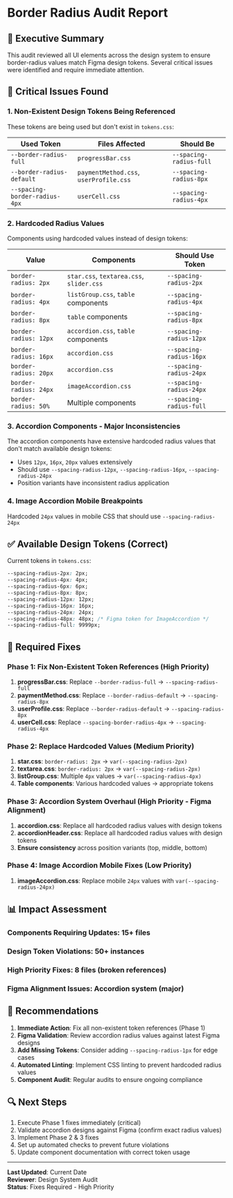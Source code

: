 # Border Radius Audit Report

## 🎯 Executive Summary
This audit reviewed all UI elements across the design system to ensure border-radius values match Figma design tokens. Several critical issues were identified and require immediate attention.

## 🚨 Critical Issues Found

### 1. Non-Existent Design Tokens Being Referenced
These tokens are being used but don't exist in `tokens.css`:

| **Used Token** | **Files Affected** | **Should Be** |
|---|---|---|
| `--border-radius-full` | `progressBar.css` | `--spacing-radius-full` |
| `--border-radius-default` | `paymentMethod.css`, `userProfile.css` | `--spacing-radius-8px` |
| `--spacing-border-radius-4px` | `userCell.css` | `--spacing-radius-4px` |

### 2. Hardcoded Radius Values
Components using hardcoded values instead of design tokens:

| **Value** | **Components** | **Should Use Token** |
|---|---|---|
| `border-radius: 2px` | `star.css`, `textarea.css`, `slider.css` | `--spacing-radius-2px` |
| `border-radius: 4px` | `listGroup.css`, `table` components | `--spacing-radius-4px` |
| `border-radius: 8px` | `table` components | `--spacing-radius-8px` |
| `border-radius: 12px` | `accordion.css`, `table` components | `--spacing-radius-12px` |
| `border-radius: 16px` | `accordion.css` | `--spacing-radius-16px` |
| `border-radius: 20px` | `accordion.css` | `--spacing-radius-24px` |
| `border-radius: 24px` | `imageAccordion.css` | `--spacing-radius-24px` |
| `border-radius: 50%` | Multiple components | `--spacing-radius-full` |

### 3. Accordion Components - Major Inconsistencies
The accordion components have extensive hardcoded radius values that don't match available design tokens:

- Uses `12px`, `16px`, `20px` values extensively
- Should use `--spacing-radius-12px`, `--spacing-radius-16px`, `--spacing-radius-24px`
- Position variants have inconsistent radius application

### 4. Image Accordion Mobile Breakpoints
Hardcoded `24px` values in mobile CSS that should use `--spacing-radius-24px`

## ✅ Available Design Tokens (Correct)
Current tokens in `tokens.css`:
```css
--spacing-radius-2px: 2px;
--spacing-radius-4px: 4px;
--spacing-radius-6px: 6px;
--spacing-radius-8px: 8px;
--spacing-radius-12px: 12px;
--spacing-radius-16px: 16px;
--spacing-radius-24px: 24px;
--spacing-radius-48px: 48px; /* Figma token for ImageAccordion */
--spacing-radius-full: 9999px;
```

## 🔧 Required Fixes

### Phase 1: Fix Non-Existent Token References (High Priority)
1. **progressBar.css**: Replace `--border-radius-full` → `--spacing-radius-full`
2. **paymentMethod.css**: Replace `--border-radius-default` → `--spacing-radius-8px`  
3. **userProfile.css**: Replace `--border-radius-default` → `--spacing-radius-8px`
4. **userCell.css**: Replace `--spacing-border-radius-4px` → `--spacing-radius-4px`

### Phase 2: Replace Hardcoded Values (Medium Priority)
1. **star.css**: `border-radius: 2px` → `var(--spacing-radius-2px)`
2. **textarea.css**: `border-radius: 2px` → `var(--spacing-radius-2px)`
3. **listGroup.css**: Multiple `4px` values → `var(--spacing-radius-4px)`
4. **Table components**: Various hardcoded values → appropriate tokens

### Phase 3: Accordion System Overhaul (High Priority - Figma Alignment)
1. **accordion.css**: Replace all hardcoded radius values with design tokens
2. **accordionHeader.css**: Replace all hardcoded radius values with design tokens
3. **Ensure consistency** across position variants (top, middle, bottom)

### Phase 4: Image Accordion Mobile Fixes (Low Priority)
1. **imageAccordion.css**: Replace mobile `24px` values with `var(--spacing-radius-24px)`

## 📊 Impact Assessment

### Components Requiring Updates: **15+ files**
### Design Token Violations: **50+ instances**
### High Priority Fixes: **8 files** (broken references)
### Figma Alignment Issues: **Accordion system** (major)

## 🎯 Recommendations

1. **Immediate Action**: Fix all non-existent token references (Phase 1)
2. **Figma Validation**: Review accordion radius values against latest Figma designs
3. **Add Missing Tokens**: Consider adding `--spacing-radius-1px` for edge cases
4. **Automated Linting**: Implement CSS linting to prevent hardcoded radius values
5. **Component Audit**: Regular audits to ensure ongoing compliance

## 🔍 Next Steps

1. Execute Phase 1 fixes immediately (critical)
2. Validate accordion designs against Figma (confirm exact radius values)
3. Implement Phase 2 & 3 fixes
4. Set up automated checks to prevent future violations
5. Update component documentation with correct token usage

---

**Last Updated**: Current Date  
**Reviewer**: Design System Audit  
**Status**: Fixes Required - High Priority
